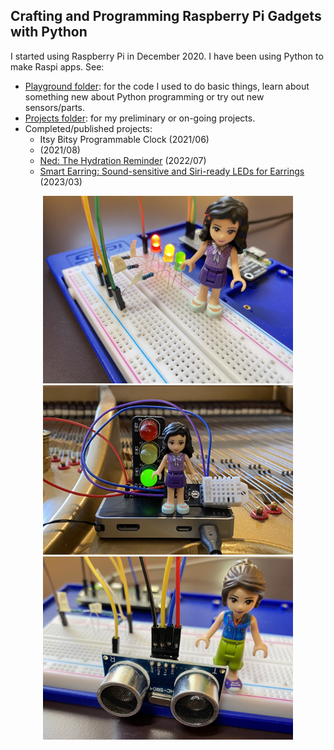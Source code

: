 ## Crafting and Programming Raspberry Pi Gadgets with Python

I started using Raspberry Pi in December 2020. I have been using Python to make Raspi apps. See:

- [Playground folder](playground/): for the code I used to do basic things, learn about something new about Python programming or try out new sensors/parts.
- [Projects folder](projects/): for my preliminary or on-going projects.
- Completed/published projects:
  - Itsy Bitsy Programmable Clock (2021/06)
  - (2021/08)
  - [Ned: The Hydration Reminder](https://github.com/HSSBoston/ned) (2022/07)
  - [Smart Earring: Sound-sensitive and Siri-ready LEDs for Earrings](https://github.com/HSSBoston/smart-earring) (2023/03)


<p align="center">
  <img src="images/raspi-led.jpg" width="400" />
  <img src="images/raspi-on-piano.jpg" width="400" />
  <br>
  <img src="images/raspi-distance.jpg" width="400" />

</p>
